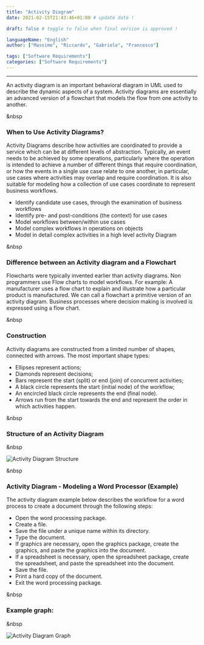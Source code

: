 ```yaml
--- 
title: "Activity Diagram"
date: 2021-02-15T21:43:46+01:00 # update date !

draft: false # toggle to false when final version is approved !

languageName: "English"
author: ["Massimo", "Riccardo", "Gabriele", "Francesco"] 

tags: ["Software Requirements"]
categories: ["Software Requirements"]         
---  
```



---
An activity diagram is an important behavioral diagram in UML used to describe the dynamic aspects of a system. 
Activity diagrams are essentially an advanced version of a flowchart that models the flow from one activity to another. 

&nbsp
### When to Use Activity Diagrams?

Activity Diagrams describe how activities are coordinated to provide a
service which can be at different levels of abstraction. Typically, an event
needs to be achieved by some operations, particularly where the
operation is intended to achieve a number of different things that require
coordination, or how the events in a single use case relate to one
another, in particular, use cases where activities may overlap and require
coordination. It is also suitable for modeling how a collection of use cases
coordinate to represent business workflows.

- Identify candidate use cases, through the examination of business workflows
- Identify pre- and post-conditions (the context) for use cases
- Model workflows between/within use cases
- Model complex workflows in operations on objects
- Model in detail complex activities in a high level activity Diagram

&nbsp
### Difference between an Activity diagram and a Flowchart

Flowcharts were typically invented earlier than activity diagrams. Non
programmers use Flow charts to model workflows. For example: A
manufacturer uses a flow chart to explain and illustrate how a particular
product is manufactured. We can call a flowchart a primitive version of an
activity diagram. Business processes where decision making is involved is
expressed using a flow chart.

&nbsp
### Construction

Activity diagrams are constructed from a limited number of shapes,
connected with arrows. The most important shape types:

- Ellipses represent actions;
- Diamonds represent decisions;
- Bars represent the start (split) or end (join) of concurrent activities;
- A black circle represents the start (initial node) of the workflow;
- An encircled black circle represents the end (final node).
- Arrows run from the start towards the end and represent the order in which activities happen.

&nbsp 
### Structure of an Activity Diagram
&nbsp

![Activity Diagram Structure](/images/ActivityDiagram/1.png) 

&nbsp
### Activity Diagram - Modeling a Word Processor (Example)

The activity diagram example below describes the workflow for a word process to
create a document through the following steps:

- Open the word processing package.
- Create a file.
- Save the file under a unique name within its directory.
- Type the document.
- If graphics are necessary, open the graphics package, create the graphics, and paste the graphics into the document.
- If a spreadsheet is necessary, open the spreadsheet package, create the spreadsheet, and paste   the spreadsheet into the document.
- Save the file.
- Print a hard copy of the document.
- Exit the word processing package.

&nbsp
### Example graph:
&nbsp

![Activity Diagram Graph](/images/ActivityDiagram/2.png)




